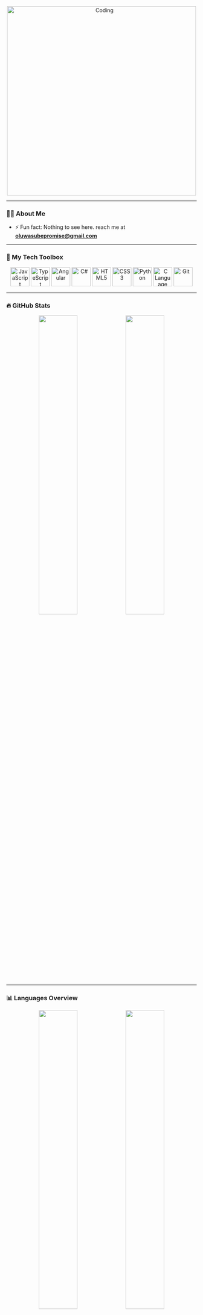<!-- Coding Animation -->
<div align="center">
  <img src="https://cdn.dribbble.com/users/730703/screenshots/6581243/avento.gif" alt="Coding" width="500"/>
</div>

---

### 👨‍💻 About Me

- ⚡ Fun fact: Nothing to see here. reach me at  **oluwasubepromise@gmail.com**

---

### 🧰 My Tech Toolbox

<p align="center">
  <img src="https://cdn.jsdelivr.net/gh/devicons/devicon/icons/javascript/javascript-original.svg" width="50" height="50" title="JavaScript" />
  <img src="https://cdn.jsdelivr.net/gh/devicons/devicon/icons/typescript/typescript-original.svg" width="50" height="50" title="TypeScript" />
  <img src="https://cdn.jsdelivr.net/gh/devicons/devicon/icons/angularjs/angularjs-original.svg" width="50" height="50" title="Angular" />
  <img src="https://cdn.jsdelivr.net/gh/devicons/devicon/icons/csharp/csharp-original.svg" width="50" height="50" title="C#" />
  <img src="https://cdn.jsdelivr.net/gh/devicons/devicon/icons/html5/html5-original.svg" width="50" height="50" title="HTML5" />
  <img src="https://cdn.jsdelivr.net/gh/devicons/devicon/icons/css3/css3-original.svg" width="50" height="50" title="CSS3" />
  <img src="https://cdn.jsdelivr.net/gh/devicons/devicon/icons/python/python-original.svg" width="50" height="50" title="Python" />
  <img src="https://cdn.jsdelivr.net/gh/devicons/devicon/icons/c/c-original.svg" width="50" height="50" title="C Language" />
  <img src="https://cdn.jsdelivr.net/gh/devicons/devicon/icons/git/git-original.svg" width="50" height="50" title="Git" />
</p>

---

### 🔥 GitHub Stats

<div align="center">
  <!-- Stats with private commits -->
  <img src="https://github-readme-stats.vercel.app/api?username=oluwasube&show_icons=true&count_private=true&theme=radical&hide_border=true" width="45%" />
  
  <!-- Streak stats -->
  <img src="https://streak-stats.demolab.com?user=oluwasube&theme=radical&hide_border=true" width="45%" />
</div>

---

### 📊 Languages Overview

<div align="center">

  <!-- Most committed languages (note: may still show fewer if one dominates) -->
  <img src="https://github-profile-summary-cards.vercel.app/api/cards/most-commit-language?username=oluwasube&theme=radical" width="45%" />

  <!-- Languages by repos count -->
  <img src="https://github-profile-summary-cards.vercel.app/api/cards/repos-per-language?username=oluwasube&theme=radical" width="45%" />

</div>




<!-- Footer -->
<!--
**oluwasube/oluwasube** is a ✨ _special_ ✨ repository because its `README.md` (this file) appears on your GitHub profile.
-->
